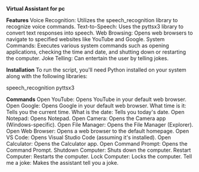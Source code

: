 **Virtual Assistant for pc**

**Features**
  Voice Recognition: Utilizes the speech_recognition library to recognize voice commands.
  Text-to-Speech: Uses the pyttsx3 library to convert text responses into speech.
  Web Browsing: Opens web browsers to navigate to specified websites like YouTube and Google.
  System Commands: Executes various system commands such as opening applications, checking the time and date, and shutting down or restarting the computer.
  Joke Telling: Can entertain the user by telling jokes.

**Installation**
  To run the script, you'll need Python installed on your system along with the following libraries:
  
  speech_recognition
  pyttsx3

**Commands**
  Open YouTube: Opens YouTube in your default web browser.
  Open Google: Opens Google in your default web browser.
  What time is it: Tells you the current time.
  What is the date: Tells you today's date.
  Open Notepad: Opens Notepad.
  Open Camera: Opens the Camera app (Windows-specific).
  Open File Manager: Opens the File Manager (Explorer).
  Open Web Browser: Opens a web browser to the default homepage.
  Open VS Code: Opens Visual Studio Code (assuming it's installed).
  Open Calculator: Opens the Calculator app.
  Open Command Prompt: Opens the Command Prompt.
  Shutdown Computer: Shuts down the computer.
  Restart Computer: Restarts the computer.
  Lock Computer: Locks the computer.
  Tell me a joke: Makes the assistant tell you a joke.
